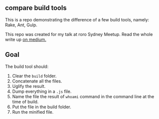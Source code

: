 ## compare build tools

This is a repo demonstrating the difference of a few build tools, namely: Rake, Ant, Gulp.

This repo was created for my talk at roro Sydney Meetup. Read the whole write up [on medium.](https://medium.com/@rudyyazdi/rake-gem-explained-ebee7e6e6f72#.y0t1zwwvd)

## Goal

The build tool should:

1. Clear the `build` folder.
2. Concatenate all the files.
3. Uglify the result.
4. Dump everything in a `.js` file.
5. Name the file the result of `whoami` command in the command line at the time of build.
6. Put the file in the build folder.
7. Run the minified file.
